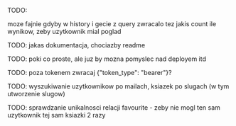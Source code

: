 TODO:

moze fajnie gdyby w history i gecie z query zwracalo tez jakis count ile wynikow, zeby uzytkownik mial poglad

TODO:
jakas dokumentacja, chociazby readme

TODO: poki co proste, ale juz by mozna pomyslec nad deployem itd

TODO: poza tokenem zwracaj {"token_type": "bearer"}?

TODO: wyszukiwanie uzytkownikow po mailach, ksiazek po slugach (w tym utworzenie slugow)

TODO: sprawdzanie unikalnosci relacji favourite - zeby nie mogl ten sam uzytkownik tej sam ksiazki 2 razy